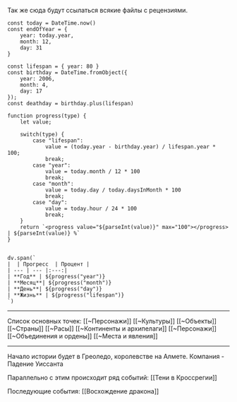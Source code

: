 Так же сюда будут ссылаться всякие файлы с рецензиями.

```dataviewjs
const today = DateTime.now()
const endOfYear = {
    year: today.year,
    month: 12,
    day: 31
}

const lifespan = { year: 80 } 
const birthday = DateTime.fromObject({
    year: 2006,
    month: 4,
    day: 17
});
const deathday = birthday.plus(lifespan)

function progress(type) {
    let value;
    
    switch(type) {
        case "lifespan": 
            value = (today.year - birthday.year) / lifespan.year * 100;
            break;
        case "year":
            value = today.month / 12 * 100
            break;
        case "month":
            value = today.day / today.daysInMonth * 100
            break;
        case "day":
            value = today.hour / 24 * 100
            break;
    }
    return `<progress value="${parseInt(value)}" max="100"></progress> | ${parseInt(value)} %`
}


dv.span(`
|  | Прогресс  | Процент |
| --- | --- |:---:|
| **Год** | ${progress("year")}
| **Месяц**| ${progress("month")}
| **День**| ${progress("day")}
| **Жизнь** | ${progress("lifespan")}
`)
```
---

Список основных точек:
[[~Персонажи]]
[[~Культуры]]
[[~Объекты]]
[[~Страны]]
[[~Расы]]
[[~Континенты и архипелаги]]
[[~Персонажи]]
[[~Объединения и ордены]]
[[~Места и явления]]

---
Начало истории будет в Греоледо, королевстве на Алмете.  Компания - Падение Уиссанта

Параллельно с этим происходит ряд событий:
[[Тени в Кроссрегии]]

Последующие события:
[[Восхождение дракона]]